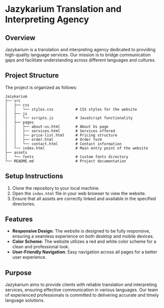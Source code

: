 # Jazykarium Translation and Interpreting Agency

## Overview
Jazykarium is a translation and interpreting agency dedicated to providing high-quality language services. Our mission is to bridge communication gaps and facilitate understanding across different languages and cultures.

## Project Structure
The project is organized as follows:

```
Jazykarium
├── src
│   ├── css
│   │   └── styles.css          # CSS styles for the website
│   ├── js
│   │   └── scripts.js          # JavaScript functionality
│   ├── pages
│   │   ├── about-us.html       # About Us page
│   │   ├── services.html       # Services offered
│   │   ├── price-list.html     # Pricing structure
│   │   ├── order.html          # Order form
│   │   └── contact.html        # Contact information
│   └── index.html              # Main entry point of the website
├── assets
│   └── fonts                   # Custom fonts directory
└── README.md                   # Project documentation
```

## Setup Instructions
1. Clone the repository to your local machine.
2. Open the `index.html` file in your web browser to view the website.
3. Ensure that all assets are correctly linked and available in the specified directories.

## Features
- **Responsive Design**: The website is designed to be fully responsive, ensuring a seamless experience on both desktop and mobile devices.
- **Color Scheme**: The website utilizes a red and white color scheme for a clean and professional look.
- **User-Friendly Navigation**: Easy navigation across all pages for a better user experience.

## Purpose
Jazykarium aims to provide clients with reliable translation and interpreting services, ensuring effective communication in various languages. Our team of experienced professionals is committed to delivering accurate and timely language solutions.